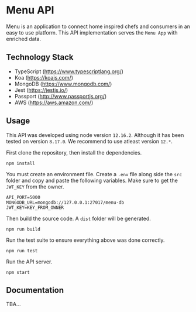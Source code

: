 # Menu API
Menu is an application to connect home inspired chefs and consumers in an easy to use platform. This API implementation serves the `Menu App` with enriched data.


## Technology Stack
- TypeScript (https://www.typescriptlang.org/)
- Koa (https://koajs.com/)
- MongoDB (https://www.mongodb.com/)
- Jest (https://jestjs.io/)
- Passport (http://www.passportjs.org/)
- AWS (https://aws.amazon.com/)


## Usage
This API was developed using node version `12.16.2`. Although it has been tested on version `8.17.0`. We recommend to use atleast version `12.*`. 

First clone the repository, then install the dependencies.
```
npm install
```

You must create an environment file. Create a `.env` file along side the `src` folder and copy and paste the following variables. Make sure to get the `JWT_KEY` from the owner.
```
API_PORT=5000
MONGODB_URL=mongodb://127.0.0.1:27017/menu-db
JWT_KEY=KEY_FROM_OWNER
```

Then build the source code. A `dist` folder will be generated.
```
npm run build
```

Run the test suite to ensure everything above was done correctly.
```
npm run test
```

Run the API server.
```
npm start
```


## Documentation
TBA...
